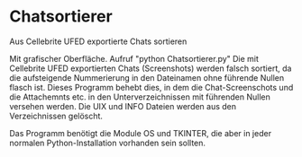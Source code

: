 # Chatsortierer
Aus Cellebrite UFED exportierte Chats sortieren

Mit grafischer Oberfläche. Aufruf "python Chatsortierer.py"
Die mit Cellebrite UFED exportierten Chats (Screenshots) werden falsch sortiert, da die aufsteigende Nummerierung in den Dateinamen ohne führende Nullen flasch ist.
Dieses Programm behebt dies, in dem die Chat-Screenschots und die Attachemnts etc. in den Unterverzeichnissen mit führenden Nullen versehen werden.
Die UIX und INFO Dateien werden aus den Verzeichnissen gelöscht.

Das Programm benötigt die Module OS und TKINTER, die aber in jeder normalen Python-Installation vorhanden sein sollten.
